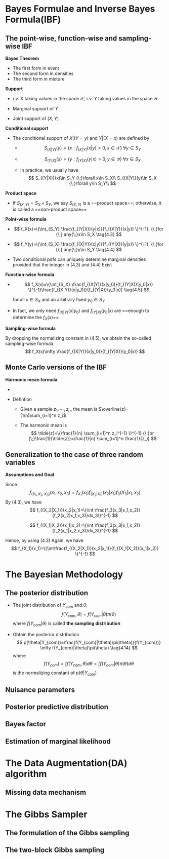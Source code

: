 # Bayes Formulae and Inverse Bayes Formula(IBF)

## The point-wise, function-wise and sampling-wise IBF

**Bayes Theorem**

* The first form in event
* The second form in densities
* The third form in mixture

**Support**

* r.v. X taking values in the space $\mathcal{X}$, r.v. Y taking values in the space $\mathcal{Y}$

* Marginal supoort of $Y$
* Joint support of $(X,Y)$

**Conditional support**

* The conditional support of $X|(Y=y)$ and $Y|(X=x)$ are defined by

  * $$
    S_{(X|Y)}(y)=\{x: f_{(X|Y)}(x|y)>0, x\in \mathcal{X}  \}{\;} \forall y\in S_Y
    $$

  * $$
    S_{(Y|X)}(x)=\{y: f_{(Y|X)}(y|x)>0, y\in  \mathcal{Y} \}{\;} \forall x\in S_X
    $$

  * In practice, we usually have 
    $$
    S_{(Y|X)}(x)\in S_Y {\;}\forall x\in S_X\\
    S_{(X|Y)}(y)\in S_X {\;}\forall y\in S_Y\\
    $$
    

**Product space**

* If $S_{(X,Y)}=S_X \times S_Y$, we say $S_{(X,Y)}$ is a ==product space==; otherwise, it is called a ==non-product space==





**Point-wise formula**

* $$
  f_X(x)=\{\int_{S_Y} \frac{f_{(Y|X)}(y|x)}{f_{(X|Y)}(x|y)} \}^{-1}, {\;}for {\;} any{\;}x\in S_X \tag{4.3}
  $$

* $$
  f_Y(y)=\{\int_{S_X} \frac{f_{(X|Y)}(x|y)}{f_{(Y|X)}(y|x)} \}^{-1}, {\;}for {\;} any{\;}y\in S_Y \tag{4.4}
  $$

* Two conditional pdfs can uniquely determine marginal densities provided that the integer in $(4.3)$ and $(4.4)$ Exist



**Function-wise formula**

* $$
  f_X(x)=\{\int_{S_X} \frac{f_{(X|Y)}(x|y_0)}{f_{(Y|X)}(y_0|x)} \}^{-1}\frac{f_{(X|Y)}(x|y_0)}{f_{(Y|X)}(y_0|x)} \tag{4.5}
  $$

  for all $x \in S_X$ and an arbitrary fixed $y_0 \in S_Y$

* In fact, we only need $f_{(X|Y)}(x|y_0)$ and $f_{(Y|X)}(y_0|x)$ are ==enough to determine the $f_X(x)$==



**Sampling-wise formula**

By dropping the normalizing constant in $(4.5)$, we obtain the so-called sampling-wise formula
$$
f_X(x)\infty \frac{f_{(X|Y)}(x|y_0)}{f_{(Y|X)}(y_0|x)}
$$






## Monte Carlo versions of the IBF

**Harmonic mean formula**

* 

* Defintion

  * Given a sample $z_1,\cdots,z_n,$ the mean is $\overline{z}=(1/n)\sum_{i=1}^n z_i$

  * The harmonic mean is
    $$
    \tilde{z}=\{\frac{1}{n} \sum_{i=1}^n z_i^{-1} \}^{-1} {\;}or {\;}\frac{1}{\tilde{z}}=\frac{1}{n} \sum_{i=1}^n \frac{1}{z_i}
    $$
    



















## Generalization to the case of three random variables

**Assumptions and Goal**





Since 
$$
f_{(X_1,X_2,X_3)}(x_1,x_2,x_3)=f_{X_1}(x_1)f_{(X_2|X_1)}(x_2|x_1)f_3(X_3|x_1,x_2)
$$
By $(4.3)$, we have
$$
f_{(X_2|X_1)}(x_2|x_1)=\{\int \frac{f_3(x_3|x_1,x_2)}{f_2(x_2|x_1,x_3)}dx_3\}^{-1}
$$

$$
f_{(X_1|X_2)}(x_1|x_2)=\{\int \frac{f_3(x_3|x_1,x_2)}{f_2(x_1|x_2,x_3)}dx_3\}^{-1}
$$

Hence, by using $(4.3)$ Again, we have
$$
f_{X_1}(x_1)=\{\int\frac{f_{(X_2|X_1)}(x_2|x_1)}{f_{(X_1|X_2)}(x_1|x_2)} \}^{-1}
$$




# The Bayesian Methodology







## The posterior distribution



* The joint distribution of $Y_{com}$ and $\theta$:
  $$
  f(Y_{com},\theta)=f(Y_{com}|\theta)\pi(\theta)
  $$
  where $f(Y_{com}|\theta)$ is called **the sampling distribution**

* Obtain the posterior distribution
  $$
  p(\theta|Y_{com})=\frac{f(Y_{com}|\theta)\pi(\theta)}{f(Y_{com})} \infty f(Y_{com}|\theta)\pi(\theta) \tag{4.14}
  $$
  where 
  $$
  f(Y_{com})=\int f(Y_{com},\theta)d\theta=\int f(Y_{com}|\theta)\pi(\theta)  d\theta \tag{4.15}
  $$
  is the normalizing constant of $p(\theta|Y_{com})$



## Nuisance parameters



## Posterior predictive distribution

## Bayes factor

## Estimation of marginal likelihood





# The Data Augmentation(DA) algorithm

## Missing data mechanism



















# The Gibbs Sampler

## The formulation of the Gibbs sampling







## The two-block Gibbs sampling









